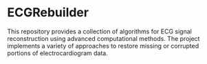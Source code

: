# ECGRebuilder
This repository provides a collection of algorithms for ECG signal reconstruction using advanced computational methods. The project implements a variety of approaches to restore missing or corrupted portions of electrocardiogram data.

